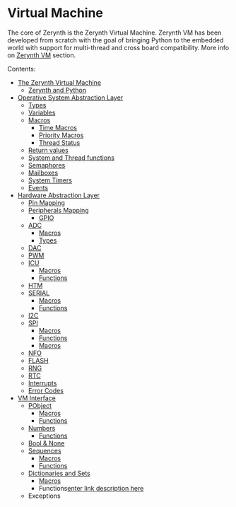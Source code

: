 # Virtual Machine

The core of Zerynth is the Zerynth Virtual Machine. Zerynth VM has been developed from scratch with the goal of bringing Python to the embedded world with support for multi-thread and cross board compatibility. More info on [Zerynth VM](https://docs.zerynth.com/latest/official/core.zerynth.stdlib/docs/vm.html#zerynthvm) section.

Contents:


* [The Zerynth Virtual Machine](https://docs.zerynth.com/latest/official/core.zerynth.stdlib/docs/vm.html)
    * [Zerynth and Python](https://docs.zerynth.com/latest/official/core.zerynth.stdlib/docs/vm.html#zerynth-and-python)
* [Operative System Abstraction Layer](https://docs.zerynth.com/latest/official/core.zerynth.stdlib/docs/official_core.zerynth.stdlib___common_vosal_h.html)
    * [Types](https://docs.zerynth.com/latest/official/core.zerynth.stdlib/docs/official_core.zerynth.stdlib___common_vosal_h.html#types)
    * [Variables](https://docs.zerynth.com/latest/official/core.zerynth.stdlib/docs/official_core.zerynth.stdlib___common_vosal_h.html#variables)
    * [Macros](https://docs.zerynth.com/latest/official/core.zerynth.stdlib/docs/official_core.zerynth.stdlib___common_vosal_h.html#macros)
	    * [Time Macros](https://docs.zerynth.com/latest/official/core.zerynth.stdlib/docs/official_core.zerynth.stdlib___common_vosal_h.html#time-macros)
	    * [Priority Macros](https://docs.zerynth.com/latest/official/core.zerynth.stdlib/docs/official_core.zerynth.stdlib___common_vosal_h.html#priority-macros)
	    * [Thread Status](https://docs.zerynth.com/latest/official/core.zerynth.stdlib/docs/official_core.zerynth.stdlib___common_vosal_h.html#thread-status)
    * [Return values](https://docs.zerynth.com/latest/official/core.zerynth.stdlib/docs/official_core.zerynth.stdlib___common_vosal_h.html#return-values)
    * [System and Thread functions](https://docs.zerynth.com/latest/official/core.zerynth.stdlib/docs/official_core.zerynth.stdlib___common_vosal_h.html#system-and-thread-functions)
    * [Semaphores](https://docs.zerynth.com/latest/official/core.zerynth.stdlib/docs/official_core.zerynth.stdlib___common_vosal_h.html#semaphores)
    * [Mailboxes](https://docs.zerynth.com/latest/official/core.zerynth.stdlib/docs/official_core.zerynth.stdlib___common_vosal_h.html#mailboxes)
    * [System Timers](https://docs.zerynth.com/latest/official/core.zerynth.stdlib/docs/official_core.zerynth.stdlib___common_vosal_h.html#system-timers)
    * [Events](https://docs.zerynth.com/latest/official/core.zerynth.stdlib/docs/official_core.zerynth.stdlib___common_vosal_h.html#events)
* [Hardware Abstraction Layer](https://docs.zerynth.com/latest/official/core.zerynth.stdlib/docs/official_core.zerynth.stdlib___common_vhal_h.html)
    * [Pin Mapping](https://docs.zerynth.com/latest/official/core.zerynth.stdlib/docs/official_core.zerynth.stdlib___common_vhal_h.html#pin-mapping)
    * [Peripherals Mapping](https://docs.zerynth.com/latest/official/core.zerynth.stdlib/docs/official_core.zerynth.stdlib___common_vhal_h.html#peripherals-mapping)
	    * [GPIO](https://docs.zerynth.com/latest/official/core.zerynth.stdlib/docs/official_core.zerynth.stdlib___common_vhal_h.html#gpio)
    * [ADC](https://docs.zerynth.com/latest/official/core.zerynth.stdlib/docs/official_core.zerynth.stdlib___common_vhal_h.html#adc)
	    * [Macros](https://docs.zerynth.com/latest/official/core.zerynth.stdlib/docs/official_core.zerynth.stdlib___common_vhal_h.html#id1)
	    * [Types](https://docs.zerynth.com/latest/official/core.zerynth.stdlib/docs/official_core.zerynth.stdlib___common_vhal_h.html#types)
    * [DAC](https://docs.zerynth.com/latest/official/core.zerynth.stdlib/docs/official_core.zerynth.stdlib___common_vhal_h.html#dac)
    * [PWM](https://docs.zerynth.com/latest/official/core.zerynth.stdlib/docs/official_core.zerynth.stdlib___common_vhal_h.html#pwm)
    * [ICU](https://docs.zerynth.com/latest/official/core.zerynth.stdlib/docs/official_core.zerynth.stdlib___common_vhal_h.html#icu)
	    * [Macros](https://docs.zerynth.com/latest/official/core.zerynth.stdlib/docs/official_core.zerynth.stdlib___common_vhal_h.html#id2)
	    * [Functions](https://docs.zerynth.com/latest/official/core.zerynth.stdlib/docs/official_core.zerynth.stdlib___common_vhal_h.html#id3)
    * [HTM](https://docs.zerynth.com/latest/official/core.zerynth.stdlib/docs/official_core.zerynth.stdlib___common_vhal_h.html#htm)
    * [SERIAL](https://docs.zerynth.com/latest/official/core.zerynth.stdlib/docs/official_core.zerynth.stdlib___common_vhal_h.html#serial)
	    * [Macros](https://docs.zerynth.com/latest/official/core.zerynth.stdlib/docs/official_core.zerynth.stdlib___common_vhal_h.html#id4)
	    * [Functions](https://docs.zerynth.com/latest/official/core.zerynth.stdlib/docs/official_core.zerynth.stdlib___common_vhal_h.html#id5)
    * [I2C](https://docs.zerynth.com/latest/official/core.zerynth.stdlib/docs/official_core.zerynth.stdlib___common_vhal_h.html#i2c)
    * [SPI](https://docs.zerynth.com/latest/official/core.zerynth.stdlib/docs/official_core.zerynth.stdlib___common_vhal_h.html#spi)
	    * [Macros](https://docs.zerynth.com/latest/official/core.zerynth.stdlib/docs/official_core.zerynth.stdlib___common_vhal_h.html#id6)
	    * [Functions](https://docs.zerynth.com/latest/official/core.zerynth.stdlib/docs/official_core.zerynth.stdlib___common_vhal_h.html#id7)
	    * [Macros](https://docs.zerynth.com/latest/official/core.zerynth.stdlib/docs/official_core.zerynth.stdlib___common_vhal_h.html#id8)
    * [NFO](https://docs.zerynth.com/latest/official/core.zerynth.stdlib/docs/official_core.zerynth.stdlib___common_vhal_h.html#nfo)
    * [FLASH](https://docs.zerynth.com/latest/official/core.zerynth.stdlib/docs/official_core.zerynth.stdlib___common_vhal_h.html#flash)
    * [RNG](https://docs.zerynth.com/latest/official/core.zerynth.stdlib/docs/official_core.zerynth.stdlib___common_vhal_h.html#rng)
    * [RTC](https://docs.zerynth.com/latest/official/core.zerynth.stdlib/docs/official_core.zerynth.stdlib___common_vhal_h.html#rtc)
    * [Interrupts](https://docs.zerynth.com/latest/official/core.zerynth.stdlib/docs/official_core.zerynth.stdlib___common_vhal_h.html#interrupts)
    * [Error Codes](https://docs.zerynth.com/latest/official/core.zerynth.stdlib/docs/official_core.zerynth.stdlib___common_vhal_h.html#error-codes)
* [VM Interface](https://docs.zerynth.com/latest/official/core.zerynth.stdlib/docs/official_core.zerynth.stdlib___lang_lang_h.html)
    * [PObject](https://docs.zerynth.com/latest/official/core.zerynth.stdlib/docs/official_core.zerynth.stdlib___lang_lang_h.html#pobject)
	    * [Macros](https://docs.zerynth.com/latest/official/core.zerynth.stdlib/docs/official_core.zerynth.stdlib___lang_lang_h.html#macros)
	    * [Functions](https://docs.zerynth.com/latest/official/core.zerynth.stdlib/docs/official_core.zerynth.stdlib___lang_lang_h.html#functions)
    * [Numbers](https://docs.zerynth.com/latest/official/core.zerynth.stdlib/docs/official_core.zerynth.stdlib___lang_lang_h.html#numbers)
	    * [Functions](https://docs.zerynth.com/latest/official/core.zerynth.stdlib/docs/official_core.zerynth.stdlib___lang_lang_h.html#id1)
    * [Bool & None](https://docs.zerynth.com/latest/official/core.zerynth.stdlib/docs/official_core.zerynth.stdlib___lang_lang_h.html#bool-none)
    * [Sequences](https://docs.zerynth.com/latest/official/core.zerynth.stdlib/docs/official_core.zerynth.stdlib___lang_lang_h.html#sequences)
	    * [Macros](https://docs.zerynth.com/latest/official/core.zerynth.stdlib/docs/official_core.zerynth.stdlib___lang_lang_h.html#id2)
	    * [Functions](https://docs.zerynth.com/latest/official/core.zerynth.stdlib/docs/official_core.zerynth.stdlib___lang_lang_h.html#id3)
    * [Dictionaries and Sets](https://docs.zerynth.com/latest/official/core.zerynth.stdlib/docs/official_core.zerynth.stdlib___lang_lang_h.html#dictionaries-and-sets)
	    * [Macros](https://docs.zerynth.com/latest/official/core.zerynth.stdlib/docs/official_core.zerynth.stdlib___lang_lang_h.html#id4)
	    * Functions[enter link description here](https://docs.zerynth.com/latest/official/core.zerynth.stdlib/docs/official_core.zerynth.stdlib___lang_lang_h.html#id5)
    * Exceptions

<!--stackedit_data:
eyJoaXN0b3J5IjpbMTg5MTM3Nzk0OCwxODk4NzAxNDAyLC05Nj
MzOTAzMF19
-->